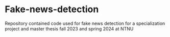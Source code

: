 # Fake-news-detection
Repository contained code used for fake news detection for a specialization project and master thesis fall 2023 and spring 2024 at NTNU
